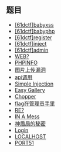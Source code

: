 ## 题目

- [[61dctf]babyxss](./[61dctf]babyxss.md)
- [[61dctf]babyphp](./[61dctf]babyphp.md)
- [[61dctf]register](./[61dctf]register.md)
- [[61dctf]inject](./[61dctf]inject.md)
- [[61dctf]admin](./[61dctf]admin.md)
- [WEB?](./WEB.md)
- [PHPINFO](./PHPINFO.md)
- [图片上传漏洞](./图片上传漏洞.md)
- [api调用](./api调用.md)
- [Simple Injection](./Simple%20Injection.md)
- [Easy Gallery](./Easy%20Gallery.md)
- [Chopper](./Chopper.md)
- [flag在管理员手里](./flag在管理员手里.md)
- [RE?](./RE.md)
- [IN A Mess](./IN%20A%20Mess.md)
- [神盾局的秘密](./神盾局的秘密.md)
- [Login](./Login.md)
- [LOCALHOST](./LOCALHOST.md)
- [PORT51](./PORT51.md)